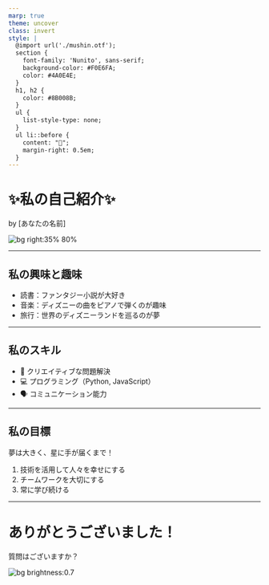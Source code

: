```yaml
---
marp: true
theme: uncover
class: invert
style: |
  @import url('./mushin.otf');
  section {
    font-family: 'Nunito', sans-serif;
    background-color: #F0E6FA;
    color: #4A0E4E;
  }
  h1, h2 {
    color: #8B008B;
  }
  ul {
    list-style-type: none;
  }
  ul li::before {
    content: "🌟";
    margin-right: 0.5em;
  }
---
```


<!-- 表紙スライド -->
# ✨私の自己紹介✨

by [あなたの名前]

![bg right:35% 80%](https://via.placeholder.com/500x500.png?text=Your+Photo)

---

<!-- 興味・趣味のスライド -->
## 私の興味と趣味

- 読書：ファンタジー小説が大好き
- 音楽：ディズニーの曲をピアノで弾くのが趣味
- 旅行：世界のディズニーランドを巡るのが夢

---

<!-- スキルのスライド -->
## 私のスキル

- 🎨 クリエイティブな問題解決
- 💻 プログラミング（Python, JavaScript）
- 🗣️ コミュニケーション能力

---

<!-- 目標のスライド -->
## 私の目標

夢は大きく、星に手が届くまで！

1. 技術を活用して人々を幸せにする
2. チームワークを大切にする
3. 常に学び続ける

---

<!-- 締めくくりのスライド -->
# ありがとうございました！

質問はございますか？

![bg brightness:0.7](https://via.placeholder.com/1000x600.png?text=Magical+Background)



